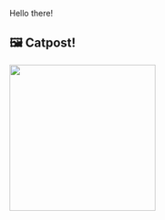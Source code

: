 Hello there!



## 🖼️ Catpost!

<sub>
    <img src="https://cdn2.thecatapi.com/images/4gg.gif" height="256">
</sub>

